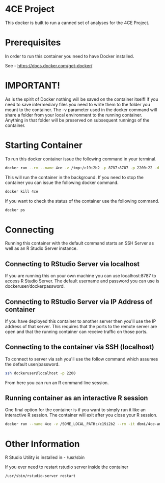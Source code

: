 # 4CE Project

This docker is built to run a canned set of analyses for the 4CE Project.

# Prerequisites

In order to run this container you need to have Docker installed.

See - https://docs.docker.com/get-docker/

# IMPORTANT!

As is the spirit of Docker nothing will be saved on the container itself! If you need to save intermediary files you need to write them to the folder you mount to the container. The -v parameter used in the docker command will share a folder from your local environment to the running container. Anything in that folder will be preserved on subsequent runnings of the container.

# Starting Container

To run this docker container issue the following command in your terminal.

```bash
docker run --rm --name 4ce -v /tmp:/c19i2b2 -p 8787:8787 -p 2200:22 -d dbmi/4ce-analysis:latest
```

This will run the container in the background. If you need to stop the container you can issue the following docker command.

```bash
docker kill 4ce
```

If you want to check the status of the container use the following command.

```bash
docker ps
```

# Connecting

Running this container with the default command starts an SSH Server as well as an R Studio Server instance.

## Connecting to RStudio Server via localhost

If you are running this on your own machine you can use localhost:8787 to access R Studio Server. The default username and password you can use is dockeruser/dockerpassword. 

## Connecting to RStudio Server via IP Address of container

If you have deployed this container to another server then you'll use the IP address of that server. This requires that the ports to the remote server are open and that the running container can receive traffic on those ports.

## Connecting to the container via SSH (localhost)

To connect to server via ssh you'll use the follow command which assumes the default user/password.

```bash
ssh dockeruser@localhost -p 2200 
```

From here you can run an R command line session.

## Running container as an interactive R session

One final option for the container is if you want to simply run it like an interactive R session. The container will exit after you close your R session.

```bash
docker run --name 4ce -v /SOME_LOCAL_PATH:/c19i2b2 --rm -it dbmi/4ce-analysis:latest R
```

# Other Information

R Studio Utility is installed in - /usr/sbin

If you ever need to restart rstudio server inside the container

```bash
/usr/sbin/rstudio-server restart
```